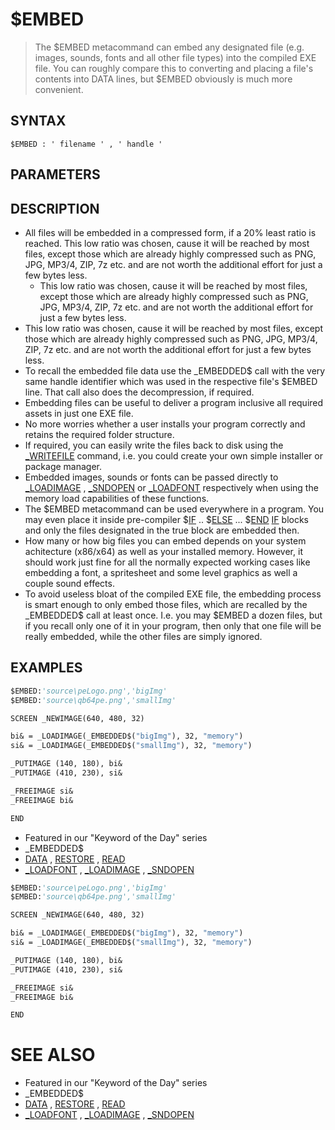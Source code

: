 # $EMBED
> The $EMBED metacommand can embed any designated file (e.g. images, sounds, fonts and all other file types) into the compiled EXE file. You can roughly compare this to converting and placing a file's contents into DATA lines, but $EMBED obviously is much more convenient.

## SYNTAX
`$EMBED : ' filename ' , ' handle '`

## PARAMETERS


## DESCRIPTION
* All files will be embedded in a compressed form, if a 20% least ratio is reached. This low ratio was chosen, cause it will be reached by most files, except those which are already highly compressed such as PNG, JPG, MP3/4, ZIP, 7z etc. and are not worth the additional effort for just a few bytes less.
	* This low ratio was chosen, cause it will be reached by most files, except those which are already highly compressed such as PNG, JPG, MP3/4, ZIP, 7z etc. and are not worth the additional effort for just a few bytes less.
* This low ratio was chosen, cause it will be reached by most files, except those which are already highly compressed such as PNG, JPG, MP3/4, ZIP, 7z etc. and are not worth the additional effort for just a few bytes less.
* To recall the embedded file data use the _EMBEDDED$ call with the very same handle identifier which was used in the respective file's $EMBED line. That call also does the decompression, if required.
* Embedding files can be useful to deliver a program inclusive all required assets in just one EXE file.
* No more worries whether a user installs your program correctly and retains the required folder structure.
* If required, you can easily write the files back to disk using the [_WRITEFILE](_WRITEFILE.md) command, i.e. you could create your own simple installer or package manager.
* Embedded images, sounds or fonts can be passed directly to [_LOADIMAGE](_LOADIMAGE.md) , [_SNDOPEN](_SNDOPEN.md) or [_LOADFONT](_LOADFONT.md) respectively when using the memory load capabilities of these functions.
* The $EMBED metacommand can be used everywhere in a program. You may even place it inside pre-compiler $[IF](IF.md) .. $[ELSE](ELSE.md) ... $[END](END.md) [IF](IF.md) blocks and only the files designated in the true block are embedded then.
* How many or how big files you can embed depends on your system achitecture (x86/x64) as well as your installed memory. However, it should work just fine for all the normally expected working cases like embedding a font, a spritesheet and some level graphics as well a couple sound effects.
* To avoid useless bloat of the compiled EXE file, the embedding process is smart enough to only embed those files, which are recalled by the _EMBEDDED$ call at least once. I.e. you may $EMBED a dozen files, but if you recall only one of it in your program, then only that one file will be really embedded, while the other files are simply ignored.


## EXAMPLES

```vb
$EMBED:'source\peLogo.png','bigImg'
$EMBED:'source\qb64pe.png','smallImg'

SCREEN _NEWIMAGE(640, 480, 32)

bi& = _LOADIMAGE(_EMBEDDED$("bigImg"), 32, "memory")
si& = _LOADIMAGE(_EMBEDDED$("smallImg"), 32, "memory")

_PUTIMAGE (140, 180), bi&
_PUTIMAGE (410, 230), si&

_FREEIMAGE si&
_FREEIMAGE bi&

END
```

* Featured in our "Keyword of the Day" series
* _EMBEDDED$
* [DATA](DATA.md) , [RESTORE](RESTORE.md) , [READ](READ.md)
* [_LOADFONT](_LOADFONT.md) , [_LOADIMAGE](_LOADIMAGE.md) , [_SNDOPEN](_SNDOPEN.md)

```vb
$EMBED:'source\peLogo.png','bigImg'
$EMBED:'source\qb64pe.png','smallImg'

SCREEN _NEWIMAGE(640, 480, 32)

bi& = _LOADIMAGE(_EMBEDDED$("bigImg"), 32, "memory")
si& = _LOADIMAGE(_EMBEDDED$("smallImg"), 32, "memory")

_PUTIMAGE (140, 180), bi&
_PUTIMAGE (410, 230), si&

_FREEIMAGE si&
_FREEIMAGE bi&

END
```



# SEE ALSO
* Featured in our "Keyword of the Day" series
* _EMBEDDED$
* [DATA](DATA.md) , [RESTORE](RESTORE.md) , [READ](READ.md)
* [_LOADFONT](_LOADFONT.md) , [_LOADIMAGE](_LOADIMAGE.md) , [_SNDOPEN](_SNDOPEN.md)

